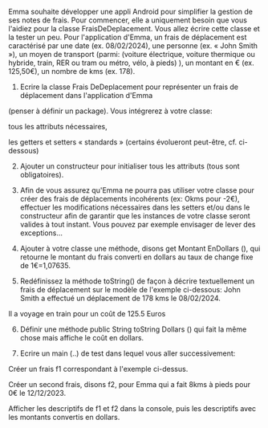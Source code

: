 Emma souhaite développer une appli Android pour simplifier la gestion de ses notes de frais. Pour commencer, elle a uniquement besoin que vous l'aidiez pour la classe FraisDeDeplacement. Vous allez écrire cette classe et la tester un peu. Pour l'application d'Emma, un frais de déplacement est caractérisé par une date (ex. 08/02/2024), une personne (ex. « John Smith »), un moyen de transport (parmi: (voiture électrique, voiture thermique ou hybride, train, RER ou tram ou métro, vélo, à pieds) ), un montant en € (ex. 125,50€), un nombre de kms (ex. 178).

1. Ecrire la classe Frais DeDeplacement pour représenter un frais de déplacement dans l'application d'Emma

(penser à définir un package). Vous intégrerez à votre classe:

tous les attributs nécessaires,

les getters et setters « standards » (certains évolueront peut-être, cf. ci-dessous)

2. Ajouter un constructeur pour initialiser tous les attributs (tous sont obligatoires).

3. Afin de vous assurez qu'Emma ne pourra pas utiliser votre classe pour créer des frais de déplacements incohérents (ex: Okms pour -2€), effectuer les modifications nécessaires dans les setters et/ou dans le constructeur afin de garantir que les instances de votre classe seront valides à tout instant. Vous pouvez par exemple envisager de lever des exceptions...

4. Ajouter à votre classe une méthode, disons get Montant EnDollars (), qui retourne le montant du frais converti en dollars au taux de change fixe de 1€=1,07635.

5. Redéfinissez la méthode toString() de façon à décrire textuellement un frais de déplacement sur le modèle de l'exemple ci-dessous: John Smith a effectué un déplacement de 178 kms le 08/02/2024.

Il a voyage en train pour un coût de 125.5 Euros

6. Définir une méthode public String toString Dollars () qui fait la même chose mais affiche le coût en dollars.

7. Ecrire un main (..) de test dans lequel vous aller successivement:

Créer un frais f1 correspondant à l'exemple ci-dessus.

Créer un second frais, disons f2, pour Emma qui a fait 8kms à pieds pour 0€ le 12/12/2023.

Afficher les descriptifs de f1 et f2 dans la console, puis les descriptifs avec les montants convertis en dollars.
